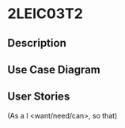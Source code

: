 # 2LEIC03T2

## Description

## Use Case Diagram

## User Stories
(As a <user role> I <want/need/can>, so that)
